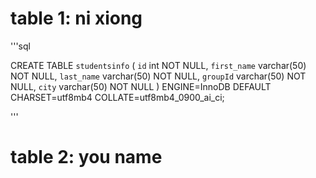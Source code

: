 # table 1: ni xiong

'''sql

CREATE TABLE `studentsinfo` (
  `id` int NOT NULL,
  `first_name` varchar(50) NOT NULL,
  `last_name` varchar(50) NOT NULL,
  `groupId` varchar(50) NOT NULL,
  `city` varchar(50) NOT NULL
) ENGINE=InnoDB DEFAULT CHARSET=utf8mb4 COLLATE=utf8mb4_0900_ai_ci;

'''


# table 2: you name